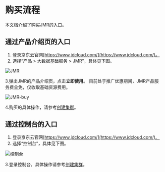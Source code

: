 # 购买流程

本文档介绍了购买JMR的入口。

## 通过产品介绍页的入口
1. 登录京东云官网[https://www.jdcloud.com/](https://www.jdcloud.com/)。
2. 选择“产品 > 大数据基础服务 > JMR”，具体见下图。

![JMR](https://github.com/jdcloudcom/cn/blob/jmr-mengfei/image/jmr/productpage.png)

3.弹出JMR的产品介绍页，点击**立即使用**。 目前处于推广优惠期间，JMR产品服务费全免，仅收取基础资源费用。

![JMR-buy](https://github.com/jdcloudcom/cn/blob/jmr-mengfei/image/jmr/product-buy.png)

4.购买的具体操作，请参考[创建集群](https://github.com/jdcloudcom/cn/blob/master/documentation/)。

## 通过控制台的入口

1. 登录京东云官网[https://www.jdcloud.com/](https://www.jdcloud.com/)。
2. 选择“控制台”，具体见下图。

![控制台](https://github.com/jdcloudcom/cn/blob/jmr-mengfei/image/jmr/console-buy.png)

3.登录控制台，具体操作请参考[创建集群](https://github.com/jdcloudcom/cn/blob/master/documentation)。
